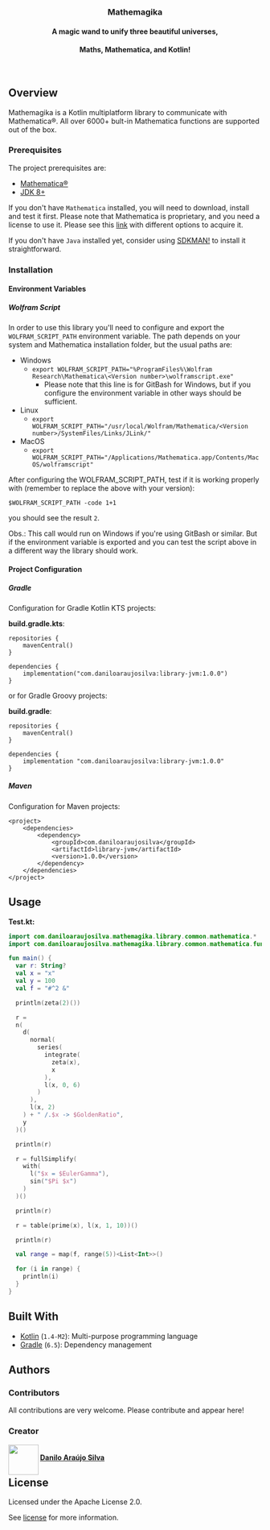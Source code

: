 <!--<p align="center">
	<a href="https://github.com/Danilo-Araujo-Silva/mathemagika">
		<img src="https://raw.githubusercontent.com/Danilo-Araujo-Silva/mathemagika/master/resources/design/logo/logo.png" alt="Mathemagika Logo" width="180" height="180">
	</a>
</p>-->

<h3 align="center">Mathemagika</h3>

<h4 align="center">A magic wand to unify three beautiful universes,</h4>
<h4 align="center">Maths, Mathematica, and Kotlin!</h4>

<br/>

## Overview

Mathemagika is a Kotlin multiplatform library to communicate with Mathematica®. All over 6000+ bult-in Mathematica
functions are supported out of the box.

### Prerequisites

The project prerequisites are:

- [Mathematica®](https://www.wolfram.com/mathematica/)
- [JDK 8+](https://www.oracle.com/technetwork/java/javaee/downloads/jdk8-downloads-2133151.html)

If you don't have `Mathematica` installed, you will need to download, install and test it first. Please note that
Mathematica is proprietary, and you need a license to use it. Please see this [link](https://www.wolfram.com/mathematica/pricing/)
with different options to acquire it.

If you don't have `Java` installed yet, consider using [SDKMAN!](https://sdkman.io/install)
to install it straightforward.

### Installation

#### Environment Variables

##### Wolfram Script

In order to use this library you'll need to configure and export the `WOLFRAM_SCRIPT_PATH` environment variable.
The path depends on your system and Mathematica installation folder, but the usual paths are:

- Windows
    - `export WOLFRAM_SCRIPT_PATH="%ProgramFiles%\Wolfram Research\Mathematica\<Version number>\wolframscript.exe"`
        - Please note that this line is for GitBash for Windows, but if you configure the environment variable in other
            ways should be sufficient.
- Linux
    - `export WOLFRAM_SCRIPT_PATH="/usr/local/Wolfram/Mathematica/<Version number>/SystemFiles/Links/JLink/"`
- MacOS
    - `export WOLFRAM_SCRIPT_PATH="/Applications/Mathematica.app/Contents/MacOS/wolframscript"`

After configuring the WOLFRAM_SCRIPT_PATH, test if it is working properly with
(remember to replace the <Version number> above with your version):

```shell script
$WOLFRAM_SCRIPT_PATH -code 1+1
```

you should see the result `2`.

Obs.: This call would run on Windows if you're using GitBash or similar. But if the environment variable is exported
and you can test the script above in a different way the library should work.

<!--
##### JLink

You'll need the path where [JLink](https://reference.wolfram.com/language/JLink/tutorial/Overview.html) is installed on
your system. This path will be needed to fill the repositories block below. The path depends on your system, but the
usual paths are:

- Windows
    - `export JLINK_HOME="%ProgramFiles%\Wolfram Research\Mathematica\<Version number>"`
- Linux
    - `export JLINK_HOME=/path/to/installation/SystemFiles/Links/JLink`
- MacOS
    - `export JLINK_HOME=/Applications/Mathematica.app/Contents/SystemFiles/Links/JLink`

##### MathKernel
You'll need the path to the MathKernel as well. This will be used internally to create the link with Mathematica.

- Windows
    - `export MATH_KERNEL="%ProgramFiles%\Wolfram Research\Mathematica\<Version number>\MathKernel.exe"`
- Linux
    - `export MATH_KERNEL="/usr/local/Wolfram/Mathematica/<Version number>/Executables/MathKernel -mathlink"`
- MacOS
    - `export MATH_KERNEL="/Applications/Mathematica.app/Contents/MacOS/MathKernel"`
-->

#### Project Configuration

##### Gradle

Configuration for Gradle Kotlin KTS projects:

**build.gradle.kts**:
```
repositories {
    mavenCentral()
}

dependencies {
    implementation("com.daniloaraujosilva:library-jvm:1.0.0")
}
```
<!--
```
repositories {
    mavenCentral()
    flatDir { dirs(System.getEnv("JLINK_HOME")) }
}

dependencies {
    implementation("com.daniloaraujosilva:mathemagika:1.0.0")
    implementation(mapOf("name" to "JLink"))
}
```
-->

or for Gradle Groovy projects:

**build.gradle**:
```
repositories {
    mavenCentral()
}

dependencies {
    implementation "com.daniloaraujosilva:library-jvm:1.0.0"
}
```

<!--
```
repositories {
    mavenCentral()
    flatDir { dirs(System.env.JLINK_HOME) }
}

dependencies {
    implementation "com.daniloaraujosilva:mathemagika:1.0.0"
    implementation name "JLink"
}
```
-->

##### Maven

Configuration for Maven projects:

```
<project>
    <dependencies>
        <dependency>
            <groupId>com.daniloaraujosilva</groupId>
            <artifactId>library-jvm</artifactId>
            <version>1.0.0</version>
        </dependency>
    </dependencies>
</project>
```

<!--
```
<project>
    <repositories>
        <repository>
            <id>jlink</id>
            <name>JLink</name>
            <url>file://${env.JLINK_HOME}</url>
        </repository>
    </repositories>

    <dependencies>
        <dependency>
            <groupId>com.daniloaraujosilva</groupId>
            <artifactId>mathemagika</artifactId>
            <version>1.0.0</version>
        </dependency>
        <dependency>
            <artifactId>JLink</artifactId>
            <scope>runtime</scope>
        </dependency>
    </dependencies>
</project>
```
-->

## Usage

**Test.kt:**
````kotlin
import com.daniloaraujosilva.mathemagika.library.common.mathematica.*
import com.daniloaraujosilva.mathemagika.library.common.mathematica.functions.*

fun main() {
  var r: String?
  val x = "x"
  val y = 100
  val f = "#^2 &"

  println(zeta(2)())

  r =
  n(
    d(
      normal(
        series(
          integrate(
            zeta(x),
            x
          ),
          l(x, 0, 6)
        )
      ),
      l(x, 2)
    ) + " /.$x -> $GoldenRatio",
    y
  )()

  println(r)

  r = fullSimplify(
    with(
      l("$x = $EulerGamma"),
      sin("$Pi $x")
    )
  )()

  println(r)

  r = table(prime(x), l(x, 1, 10))()

  println(r)

  val range = map(f, range(5))<List<Int>>()

  for (i in range) {
    println(i)
  }
}
````

## Built With

* [Kotlin](https://kotlinlang.org/) (`1.4-M2`): Multi-purpose programming language
* [Gradle](https://gradle.org/) (`6.5`): Dependency management

## Authors

### Contributors

All contributions are very welcome. Please contribute and appear here!

### Creator

<a href="https://www.linkedin.com/in/daniloaraujosilva">
<img align="left" width="60" height="60" src="https://avatars2.githubusercontent.com/u/1139202?s=88&v=4" />

<p>
	<br/>
	<strong>Danilo Araújo Silva</strong></i>
</p>
</a>

## License

Licensed under the Apache License 2.0.

See [license](license.md) for more information.
